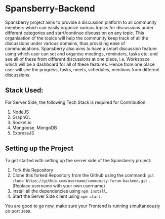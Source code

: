 # Spansberry-Backend
Spansberry project aims to provide a discussion platform to all community members which can easily organize various topics for discussions under different categories and start/continue discussion on any topic. This organisation of the topics will help the community keep track of all the discussions under various domains, thus providing ease of communications. 
Spansberry also aims to have a smart discussion feature using which user can set and organise meetings, reminders, tasks etc. and see all of these from different discussions at one place, i.e. Workspace which will be a dashboard for all of these features. Hence from one place user will see the progress, tasks, meets, schedules, mentions from different discussions. 

## Stack Used: 
For Server Side, the following Tech Stack is required for Contribution:
1. NodeJS 
2. GraphQL 
3. Socket.io
4. Mongoose, MongoDB
5. ExpressJS

##  **Setting up the Project** 
To get started with setting up the server side of the Spansberry project:
1. Fork this Repository
2. Clone this forked Repository from the Github using the command: 
`git clone https://github.com/username/community-forum-backend.git` . (Replace username with your own username)
3. Install all the dependencies using `npm install`.
4. Start the Server Side client using `npm start`.

You are good to go now, make sure your Frontend is running simultaneously on port `3000`.

